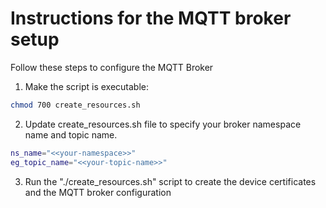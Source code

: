 # Instructions for the MQTT broker setup

Follow these steps to configure the MQTT Broker

1. Make the script is executable:
```bash
chmod 700 create_resources.sh
```
2. Update create_resources.sh file to specify your broker namespace name and topic name.
```bash
ns_name="<<your-namespace>>"
eg_topic_name="<<your-topic-name>>"
```

3. Run the "./create_resources.sh" script to create the device certificates and the MQTT broker configuration



